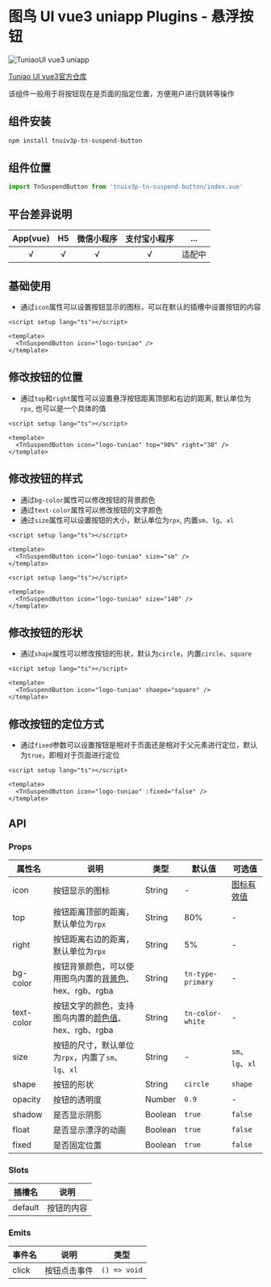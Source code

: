 # 图鸟 UI vue3 uniapp Plugins - 悬浮按钮

![TuniaoUI vue3 uniapp](https://resource.tuniaokj.com/images/vue3/market/vue3-banner-min.jpg 'TuniaoUI vue3 uniapp')

[Tuniao UI vue3官方仓库](https://github.com/tuniaoTech/tuniaoui-rc-vue3-uniapp)

该组件一般用于将按钮现在是页面的指定位置，方便用户进行跳转等操作

## 组件安装

```bash
npm install tnuiv3p-tn-suspend-button
```

## 组件位置

```typescript
import TnSuspendButton from 'tnuiv3p-tn-suspend-button/index.vue'
```

## 平台差异说明

| App(vue) | H5  | 微信小程序 | 支付宝小程序 |  ...   |
| :------: | :-: | :--------: | :----------: | :----: |
|    √     |  √  |     √      |      √       | 适配中 |

## 基础使用

- 通过`icon`属性可以设置按钮显示的图标，可以在默认的插槽中设置按钮的内容

```vue
<script setup lang="ts"></script>

<template>
  <TnSuspendButton icon="logo-tuniao" />
</template>
```

## 修改按钮的位置

- 通过`top`和`right`属性可以设置悬浮按钮距离顶部和右边的距离, 默认单位为`rpx`, 也可以是一个具体的值

```vue
<script setup lang="ts"></script>

<template>
  <TnSuspendButton icon="logo-tuniao" top="90%" right="30" />
</template>
```

## 修改按钮的样式

- 通过`bg-color`属性可以修改按钮的背景颜色
- 通过`text-color`属性可以修改按钮的文字颜色
- 通过`size`属性可以设置按钮的大小，默认单位为`rpx`, 内置`sm`、`lg`、`xl`

```vue
<script setup lang="ts"></script>

<template>
  <TnSuspendButton icon="logo-tuniao" size="sm" />
</template>
```

```vue
<script setup lang="ts"></script>

<template>
  <TnSuspendButton icon="logo-tuniao" size="140" />
</template>
```

## 修改按钮的形状

- 通过`shape`属性可以修改按钮的形状，默认为`circle`，内置`circle`、`square`

```vue
<script setup lang="ts"></script>

<template>
  <TnSuspendButton icon="logo-tuniao" shaepe="square" />
</template>
```

## 修改按钮的定位方式

- 通过`fixed`参数可以设置按钮是相对于页面还是相对于父元素进行定位，默认为`true`，即相对于页面进行定位

```vue
<script setup lang="ts"></script>

<template>
  <TnSuspendButton icon="logo-tuniao" :fixed="false" />
</template>
```

## API

### Props

| 属性名     | 说明                                                         | 类型    | 默认值            | 可选值                                                       |
| ---------- | ------------------------------------------------------------ | ------- | ----------------- | ------------------------------------------------------------ |
| icon       | 按钮显示的图标                                               | String  | -                 | [图标有效值](https://vue3.tuniaokj.com/zh-CN/component/icon.html) |
| top        | 按钮距离顶部的距离，默认单位为`rpx`                          | String  | 80%               | -                                                            |
| right      | 按钮距离右边的距离，默认单位为`rpx`                          | String  | 5%                | -                                                            |
| bg-color   | 按钮背景颜色，可以使用图鸟内置的[背景色](https://vue3.tuniaokj.com/zh-CN/guide/style/background.html)、hex、rgb、rgba | String  | `tn-type-primary` | -                                                            |
| text-color | 按钮文字的颜色，支持图鸟内置的[颜色值](https://vue3.tuniaokj.com/zh-CN/guide/style/text.html)、hex、rgb、rgba | String  | `tn-color-white`  | -                                                            |
| size       | 按钮的尺寸，默认单位为`rpx`，内置了`sm`、`lg`、`xl`          | String  | -                 | `sm`、`lg`、`xl`                                             |
| shape      | 按钮的形状                                                   | String  | `circle`          | `shape`                                                      |
| opacity    | 按钮的透明度                                                 | Number  | `0.9`             | -                                                            |
| shadow     | 是否显示阴影                                                 | Boolean | `true`            | `false`                                                      |
| float      | 是否显示漂浮的动画                                           | Boolean | `true`            | `false`                                                      |
| fixed      | 是否固定位置                                                 | Boolean | `true`            | `false`                                                      |



### Slots

| 插槽名  | 说明       |
| ------- | ---------- |
| default | 按钮的内容 |



### Emits

| 事件名 | 说明         | 类型         |
| ------ | ------------ | ------------ |
| click  | 按钮点击事件 | `() => void` |

